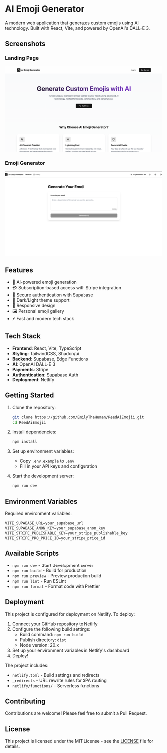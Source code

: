 # AI Emoji Generator

A modern web application that generates custom emojis using AI technology. Built with React, Vite, and powered by OpenAI's DALL-E 3.

## Screenshots

### Landing Page
![Landing Page](/public/landing.png)

### Emoji Generator
![Emoji Generator](/public/generate.png)

## Features

- 🎨 AI-powered emoji generation
- 💳 Subscription-based access with Stripe integration
- 🔐 Secure authentication with Supabase
- 🌙 Dark/Light theme support
- 📱 Responsive design
- 🖼️ Personal emoji gallery
- ⚡ Fast and modern tech stack

## Tech Stack

- **Frontend**: React, Vite, TypeScript
- **Styling**: TailwindCSS, Shadcn/ui
- **Backend**: Supabase, Edge Functions
- **AI**: OpenAI DALL-E 3
- **Payments**: Stripe
- **Authentication**: Supabase Auth
- **Deployment**: Netlify

## Getting Started

1. Clone the repository:
   ```bash
   git clone https://github.com/EmilyThaHuman/ReedAiEmojii.git
   cd ReedAiEmojii
   ```

2. Install dependencies:
   ```bash
   npm install
   ```

3. Set up environment variables:
   - Copy `.env.example` to `.env`
   - Fill in your API keys and configuration

4. Start the development server:
   ```bash
   npm run dev
   ```

## Environment Variables

Required environment variables:
```
VITE_SUPABASE_URL=your_supabase_url
VITE_SUPABASE_ANON_KEY=your_supabase_anon_key
VITE_STRIPE_PUBLISHABLE_KEY=your_stripe_publishable_key
VITE_STRIPE_PRO_PRICE_ID=your_stripe_price_id
```

## Available Scripts

- `npm run dev` - Start development server
- `npm run build` - Build for production
- `npm run preview` - Preview production build
- `npm run lint` - Run ESLint
- `npm run format` - Format code with Prettier

## Deployment

This project is configured for deployment on Netlify. To deploy:

1. Connect your GitHub repository to Netlify
2. Configure the following build settings:
   - Build command: `npm run build`
   - Publish directory: `dist`
   - Node version: 20.x
3. Set up your environment variables in Netlify's dashboard
4. Deploy!

The project includes:
- `netlify.toml` - Build settings and redirects
- `_redirects` - URL rewrite rules for SPA routing
- `netlify/functions/` - Serverless functions

## Contributing

Contributions are welcome! Please feel free to submit a Pull Request.

## License

This project is licensed under the MIT License - see the [LICENSE](LICENSE) file for details.
